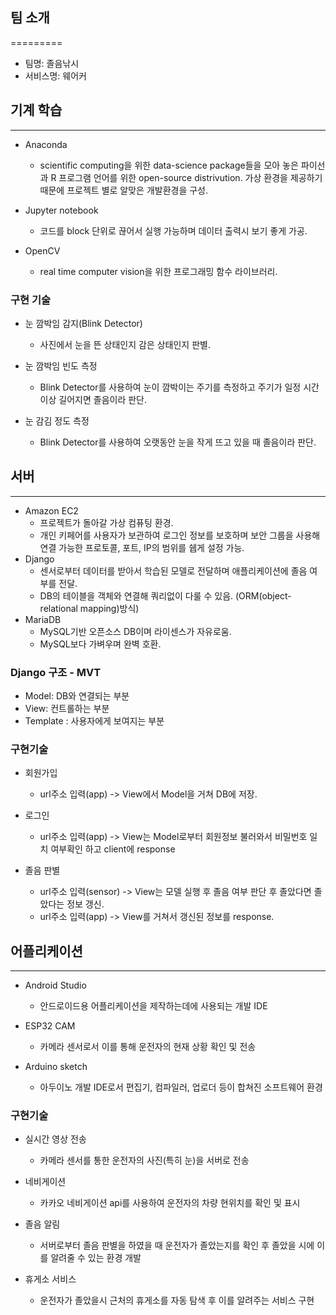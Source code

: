## 팀 소개
=========
- 팀명: 졸음낚시
- 서비스명: 웨어커

## 기계 학습
---------
* Anaconda
    - scientific computing을 위한 data-science package들을 모아 놓은 파이선과 R 프로그램 언어를 위한 open-source distrivution.
    가상 환경을 제공하기 때문에 프로젝트 별로 알맞은 개발환경을 구성.

* Jupyter notebook
    - 코드를 block 단위로 끊어서 실행 가능하며 데이터 출력시 보기 좋게 가공.

* OpenCV
    - real time computer vision을 위한 프로그래밍 함수 라이브러리.

### 구현 기술

* 눈 깜박임 감지(Blink Detector)
    - 사진에서 눈을 뜬 상태인지 감은 상태인지 판별.

* 눈 깜박임 빈도 측정
    - Blink Detector를 사용하여 눈이 깜박이는 주기를 측정하고 주기가 일정 시간 이상 길어지면 졸음이라 판단.

* 눈 감김 정도 측정
    - Blink Detector를 사용하여 오랫동안 눈을 작게 뜨고 있을 때 졸음이라 판단.

## 서버
 ---------
 - Amazon EC2
   * 프로젝트가 돌아갈 가상 컴퓨팅 환경. 
   * 개인 키페어를 사용자가 보관하여 로그인 정보를 보호하며 보안 그룹을 사용해 연결 가능한 프로토콜, 포트, IP의 범위를 쉡게 설정 가능.
 - Django
   * 센서로부터 데이터를 받아서 학습된 모델로 전달하며 애플리케이션에 졸음 여부를 전달.
   * DB의 테이블을 객체와 연결해 쿼리없이 다룰 수 있음. (ORM(object-relational mapping)방식)
 - MariaDB
   * MySQL기반 오픈소스 DB이며 라이센스가 자유로움.
   * MySQL보다 가벼우며 완벽 호환.

### Django 구조 - MVT

- Model: DB와 연결되는 부분
 - View: 컨트롤하는 부분
 - Template : 사용자에게 보여지는 부분

### 구현기술

* 회원가입
    - url주소 입력(app) -> View에서 Model을 거쳐 DB에 저장.

* 로그인
    - url주소 입력(app) -> View는 Model로부터 회원정보 불러와서 비밀번호 일치 여부확인 하고 client에 response

* 졸음 판별
    - url주소 입력(sensor) -> View는 모델 실행 후 졸음 여부 판단 후 졸았다면 졸았다는 정보 갱신.
    - url주소 입력(app) -> View를 거쳐서 갱신된 정보를 response.

## 어플리케이션
 ---------
 - Android Studio
   * 안드로이드용 어플리케이션을 제작하는데에 사용되는 개발 IDE
   
 - ESP32 CAM
   * 카메라 센서로서 이를 통해 운전자의 현재 상황 확인 및 전송  
    
 - Arduino sketch
   * 아두이노 개발 IDE로서 편집기, 컴파일러, 업로더 등이 합쳐진 소프트웨어 환경

### 구현기술

* 실시간 영상 전송
    - 카메라 센서를 통한 운전자의 사진(특히 눈)을 서버로 전송

* 네비게이션
    - 카카오 네비게이션 api를 사용하여 운전자의 차량 현위치를 확인 및 표시 

* 졸음 알림
    - 서버로부터 졸음 판별을 하였을 때 운전자가 졸았는지를 확인 후 졸았을 시에 이를 알려줄 수 있는 환경 개발
    
* 휴게소 서비스
    - 운전자가 졸았을시 근처의 휴게소를 자동 탐색 후 이를 알려주는 서비스 구현
